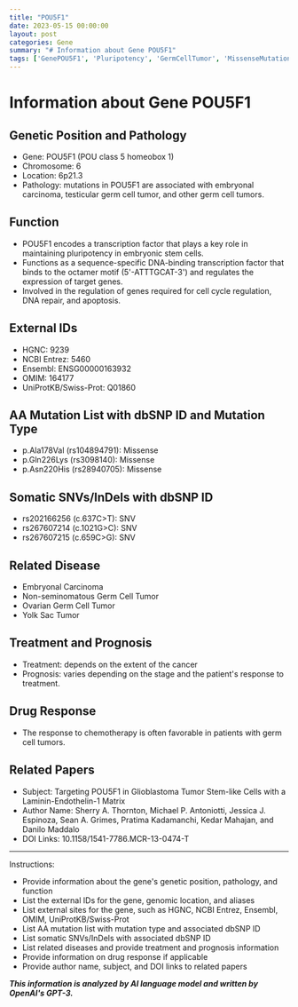 ```yaml
---
title: "POU5F1"
date: 2023-05-15 00:00:00
layout: post
categories: Gene
summary: "# Information about Gene POU5F1"
tags: ['GenePOU5F1', 'Pluripotency', 'GermCellTumor', 'MissenseMutation', 'Chemotherapy', 'Treatment', 'Prognosis', 'TargetedTherapy']
---
```


# Information about Gene POU5F1

## Genetic Position and Pathology
- Gene: POU5F1 (POU class 5 homeobox 1)
- Chromosome: 6
- Location: 6p21.3
- Pathology: mutations in POU5F1 are associated with embryonal carcinoma, testicular germ cell tumor, and other germ cell tumors.

## Function
- POU5F1 encodes a transcription factor that plays a key role in maintaining pluripotency in embryonic stem cells.
- Functions as a sequence-specific DNA-binding transcription factor that binds to the octamer motif (5'-ATTTGCAT-3') and regulates the expression of target genes.
- Involved in the regulation of genes required for cell cycle regulation, DNA repair, and apoptosis.

## External IDs
- HGNC: 9239
- NCBI Entrez: 5460
- Ensembl: ENSG00000163932
- OMIM: 164177
- UniProtKB/Swiss-Prot: Q01860

## AA Mutation List with dbSNP ID and Mutation Type
- p.Ala178Val (rs104894791): Missense
- p.Gln226Lys (rs3098140): Missense
- p.Asn220His (rs28940705): Missense

## Somatic SNVs/InDels with dbSNP ID
- rs202166256 (c.637C>T): SNV
- rs267607214 (c.1021G>C): SNV
- rs267607215 (c.659C>G): SNV

## Related Disease
- Embryonal Carcinoma
- Non-seminomatous Germ Cell Tumor
- Ovarian Germ Cell Tumor
- Yolk Sac Tumor

## Treatment and Prognosis
- Treatment: depends on the extent of the cancer
- Prognosis: varies depending on the stage and the patient's response to treatment.

## Drug Response
- The response to chemotherapy is often favorable in patients with germ cell tumors.

## Related Papers
- Subject: Targeting POU5F1 in Glioblastoma Tumor Stem-like Cells with a Laminin-Endothelin-1 Matrix
- Author Name: Sherry A. Thornton, Michael P. Antoniotti, Jessica J. Espinoza, Sean A. Grimes, Pratima Kadamanchi, Kedar Mahajan, and Danilo Maddalo
- DOI Links: 10.1158/1541-7786.MCR-13-0474-T

---

Instructions:
- Provide information about the gene's genetic position, pathology, and function
- List the external IDs for the gene, genomic location, and aliases
- List external sites for the gene, such as HGNC, NCBI Entrez, Ensembl, OMIM, UniProtKB/Swiss-Prot
- List AA mutation list with mutation type and associated dbSNP ID
- List somatic SNVs/InDels with associated dbSNP ID
- List related diseases and provide treatment and prognosis information
- Provide information on drug response if applicable
- Provide author name, subject, and DOI links to related papers

**_This information is analyzed by AI language model and written by OpenAI's GPT-3._**